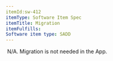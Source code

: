 ```yaml
---
itemId:sw-412
itemType: Software Item Spec
itemTitle: Migration
itemFulfills: 
Software item type: SADD
---
```

 N/A. Migration is not needed in the App. 
 